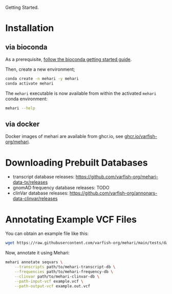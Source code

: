 Getting Started.

# Installation

## via bioconda
As a prerequisite, [follow the bioconda getting started guide](http://bioconda.github.io/#usage).

Then, create a new environment;

```sh
conda create -n mehari -y mehari
conda activate mehari
```

The `mehari` executable is now available from within the activated `mehari` conda environment:

```sh
mehari --help
```

## via docker
Docker images of mehari are available from ghcr.io, see [ghcr.io/varfish-org/mehari](https://github.com/varfish-org/mehari/pkgs/container/mehari).


# Downloading Prebuilt Databases

- transcript database releases: https://github.com/varfish-org/mehari-data-tx/releases
- gnomAD frequency database releases: TODO
- clinVar database releases: https://github.com/varfish-org/annonars-data-clinvar/releases

# Annotating Example VCF Files

You can obtain an example file like this:

```sh
wget https://raw.githubusercontent.com/varfish-org/mehari/main/tests/data/db/create/seqvar_freqs/db-rs1263393206/input.vcf -O example.vcf
```

Now, annotate it using Mehari:

```sh
mehari annotate seqvars \
    --transcripts path/to/mehari-transcript-db \
    --frequencies path/to/mehari-frequency-db \
    --clinvar path/to/mehari-clinvar-db \
    --path-input-vcf example.vcf \
    --path-output-vcf example.out.vcf
```
